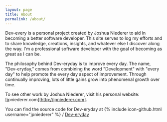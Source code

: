 ```yaml
---
layout: page
title: About
permalink: /about/
---
```


Dev-every is a personal project created by Joshua Niederer to aid in becoming a better software developer. This site serves to log my efforts and to share knowledge, creations, insights, and whatever else I discover along the way. I'm a professional software developer with the goal of becoming as great as I can be.

The philosophy behind Dev-eryday is to improve every day. The name, "Dev-eryday," comes from combining the word "Development" with "every day" to help promote the every day aspect of improvement. Through continually improving, lots of little gains grow into phenomenal growth over time.

To see other work by Joshua Niederer, visit his personal website: [jpniederer.com][http://jpniederer.com].

You can find the source code for Dev-eryday at
{% include icon-github.html username="jpniederer" %} /
[Dev-eryday](https://github.com/jpniederer/Dev-eryday)